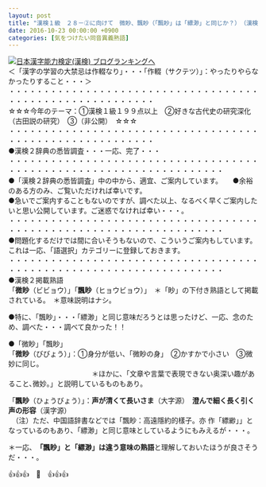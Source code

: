 ```yaml
---
layout: post
title: "漢検１級　２８－②に向けて　微眇、飄眇（「飄眇」は「縹渺」と同じか？）　（漢検２準拠）"
date: 2016-10-23 00:00:00 +0900
categories: [気をつけたい同音異義熟語]
---
```


[![](/syuusyuu9701/assets/images/漢検１級-２８－②に向けて-微眇、飄眇（「飄眇」は「縹渺」と同じか？）-（漢検２準拠）-br_c_3028_1.gif)](http://blog.with2.net/link.php?1659096:3028 "日本漢字能力検定(漢検) ブログランキングへ")[日本漢字能力検定(漢検) ブログランキングへ](http://blog.with2.net/link.php?1659096:3028)  
＜「漢字の学習の大禁忌は作輟なり」・・・「作輟（サクテツ）」：やったりやらなかったりすること・・・＞  
・・・・・・・・・・・・・・・・・・・・・・・・・・・・・・・・・・・・・・・・・・・・・・・・・・・・・・・・・  
☆☆☆今年のテーマ：①漢検１級１９９点以上　②好きな古代史の研究深化（古田説の研究）　③（非公開）　☆☆☆　　  
・・・・・・・・・・・・・・・・・・・・・・・・・・・・・・・・・・・・・・・・・・・・・・・・・・・・・・・・・  
●漢検２辞典の悉皆調査・・・一応、完了・・・  
・・・・・・・・・・・・・・・・・・・・・・・・・・・・・・・・・・・・・・・・・・・・・・・・・・・・・・・・・・・・・・・・・・・  
●「漢検２辞典の悉皆調査」中の中から、適宜、ご案内しています。　　●余裕のある方のみ、ご覧いただければ幸いです。  
●急いでご案内することもないのですが、調べた以上、なるべく早くご案内したいと思い公開しています。ご迷惑でなければ幸い・・・。  
・・・・・・・・・・・・・・・・・・・・・・・・・・・・・・・・・・・・・・・・・・・・・・・・・・・・・・・・・・・・・・・・・・・  
●問題化するだけでは間に合いそうもないので、こういうご案内もしています。これは一応、「語選択」カテゴリーに登録しておきます。  
・・・・・・・・・・・・・・・・・・・・・・・・・・・・・・・・・・・・・・・・・・・・・・・・・・・・・・・・・・・・・・・・・・・  
●漢検２掲載熟語  
「**微眇**（ビビョウ）」「**飄眇**（ヒョウビョウ）」　＊「眇」の下付き熟語として掲載されている。　＊意味説明はナシ。  
  
●特に、「飄眇」・・・「縹渺」と同じ意味だろうとは思ったけど、一応、念のため、調べた・・・調べて良かった！！  
  
●「微眇」「飄眇」  
「**微眇**（びびょう）」：①身分が低い、「微眇の身」　②かすかで小さい　③微妙に同じ。  
　　　　　　　　　　　　＊ほかに、「文章や言葉で表現できない奥深い趣があること､微妙。」と説明しているものもあり。  
  
「**飄眇**（ひょうびょう）」：**声が清くて長いさま**（大字源）　**澄んで細く長く引く声の形容**（漢字源）  
　（注）ただ、中国語辞書などでは「飄眇：高遠隱約的樣子。亦 作「縹緲」」となっているのもあり、「縹渺」と同じ意味としているようにもみえるが・・・。  
  
＊一応、　**「飄眇」と「縹渺」は違う意味の熟語**と理解しておいたほうが良さそうだ・・・。  
  
👍👍👍　🐒　👍👍👍  
  
  